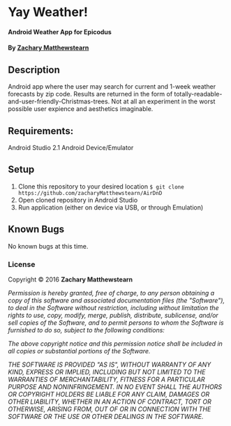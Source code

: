 # Yay Weather!

#### Android Weather App for Epicodus

#### By [**Zachary Matthewstearn**](https://github.com/zacharyMatthewstearn)

## Description

Android app where the user may search for current and 1-week weather forecasts by zip code. Results are returned in the form of totally-readable-and-user-friendly-Christmas-trees. Not at all an experiment in the worst possible user expience and aesthetics imaginable.

## Requirements:

Android Studio 2.1
Android Device/Emulator

## Setup

1. Clone this repository to your desired location `$ git clone https://github.com/zacharyMatthewstearn/AirDnD`
2. Open cloned repository in Android Studio
4. Run application (either on device via USB, or through Emulation)


## Known Bugs

No known bugs at this time.

### License

Copyright &copy; 2016 **Zachary Matthewstearn**

_Permission is hereby granted, free of charge, to any person obtaining a copy of this software and associated documentation files (the "Software"), to deal in the Software without restriction, including without limitation the rights to use, copy, modify, merge, publish, distribute, sublicense, and/or sell copies of the Software, and to permit persons to whom the Software is furnished to do so, subject to the following conditions:_

_The above copyright notice and this permission notice shall be included in all copies or substantial portions of the Software._

_THE SOFTWARE IS PROVIDED "AS IS", WITHOUT WARRANTY OF ANY KIND, EXPRESS OR IMPLIED, INCLUDING BUT NOT LIMITED TO THE WARRANTIES OF MERCHANTABILITY, FITNESS FOR A PARTICULAR PURPOSE AND NONINFRINGEMENT. IN NO EVENT SHALL THE AUTHORS OR COPYRIGHT HOLDERS BE LIABLE FOR ANY CLAIM, DAMAGES OR OTHER LIABILITY, WHETHER IN AN ACTION OF CONTRACT, TORT OR OTHERWISE, ARISING FROM, OUT OF OR IN CONNECTION WITH THE SOFTWARE OR THE USE OR OTHER DEALINGS IN THE SOFTWARE._
